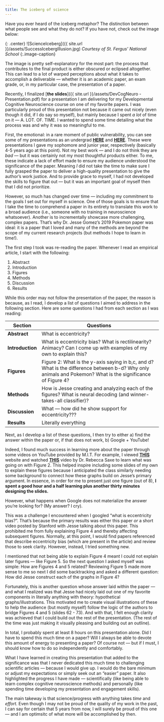 ```yaml
---
title: The iceberg of science
---
```


Have you ever heard of the iceberg metaphor? The distinction between what people see and what they do not? If you have not, check out the image below:

{: .center}
![ScienceIceberg]({{ site.url }}/assets/SuccessIcebergIllusion.jpg)
*Courtesy of St. Fergus' National School*
{:.image-caption}

The image is pretty self-explanatory for the most part: the process that contributes to the final product is either obscured or eclipsed altogether. This can lead to a lot of warped perceptions about what it takes to accomplish a deliverable — whether it is an academic paper, an exam grade, or, in my particular case, the presentation of a paper. 

Recently, I finalized [**the slides**]({{ site.url }}/assets/DevCogNeuro - Presentation.pdf) for a presentation I am delivering for my Developmental Cognitive Neuroscience course on one of my favorite papers. I was particularly proud of this presentation not because it came out nicely (even though it did, if I do say so myself), but mainly because I spent *a lot* of time on it — A. LOT. OF. TIME. I wanted to spend some time detailing what the process was and why it was so meaningful to me. 

First, the emotional: in a rare moment of public vulnerability, you can see some of my presentations as an undergrad [**HERE**](https://docs.google.com/presentation/d/18x72RQddHfE2daRXkm3gezSzBGqFspaVF93hPjGkEno/edit#slide=id.g1103b59ad7_0_46) and [**HERE**](https://docs.google.com/presentation/d/1J1K6sLeR7B99z0ZTwkBCgLk0OKLZJm1z2u9bUctn280/edit#slide=id.p). These were presentations I gave my sophomore and junior year, respectively (basically 4-5 years ago at this point). Not my best work — and I do not think they are *bad* — but it was certainly not my most thoughtful products either. To me, these indicate a lack of effort made to ensure my audience understood the significance of the paper. Meaning *I* did not take the time to make sure I fully grasped the paper to deliver a high-quality presentation to give the author’s work justice. And to provide grace to myself, I had not developed the skills to figure that out — but it was an important goal of myself then that I did not prioritize.

However, so much has changed over time — including my commitment to the goals I set out for myself in science. One of those goals is to ensure that I take the time to comprehend a paper in its entirety to translate this work to a broad audience (i.e., someone with no training in neuroscience whatsoever). Another is to incrementally showcase more challenging, complex papers. That’s why Dr. Jesse Gomez’s 2019 Pokemon paper was ideal: it is a paper that I loved and many of the methods are beyond the scope of my current research projects (but methods I hope to learn in time!). 

The first step I took was re-reading the paper. Whenever I read an empirical article, I start with the following:
1. Abstract
2. Introduction
3. Figures 
4. Methods
5. Discussion
6. Results   

While this order may not follow the presentation of the paper, the reason is because, as I read, I develop a list of questions I aimed to address in the following section. Here are some questions I had from each section as I was reading:

| Section    | Questions |
| ----------- | ----------- |
| **Abstract**     | What is eccentricity?   |
| **Introduction**   |  What is eccentricity bias? What is rectilinearity? Animacy? Can I come up with examples of my own to explain this? |
| **Figures**     | Figure 2: What is the y-axis saying in b,c, and d? What is the difference between b-d? Why only animals and Pokemon? What is the significance of Figure 4? |
| **Methods**  | How is Jesse creating and analyzing each of the figures? What is neural decoding (and winner-takes-all classifier)?  |
| **Discussion**  | What — how did he show support for eccentricity???  |
| **Results**  | Literally everything |

Next, as I develop a list of these questions, I then try to either a) find the answer within the paper or, if that does not work, b) Google + YouTube! 

Indeed, I found much success in learning more about the paper through some videos on YouTube provided by M.I.T. For example, I viewed [**THIS**](http://www.fmri4newbies.com/tutorial-7) website and watched [**THIS**](https://www.youtube.com/watch?v=bQhg8H6iS_s&t=939s) video by Dr. Rebecca Saxe to learn what was going on with Figure 2. This helped inspire including some slides of my own to explain these figures because I anticipated the class similarly needing some background to connect how these graphs build on Jesse’s primary argument. In essence, in order for me to present just one figure (out of 8), **I spent a good hour and a half learning plus another thirty minutes designing the slides.** 

However, what happens when Google does not materialize the answer you’re looking for? (My answer? I cry). 

This was a challenge I encountered when I googled “what is eccentricity bias?”. That’s because the primary results was either this paper *or* a short video posted by Stanford with Jesse talking about this paper. This prohibited me from fully explaining Figure 4 and thereby affecting subsequent figures. Normally, at this point, I would find papers referenced that describe eccentricity bias (which are present in the article) and review those to seek clarity. However, instead, I tried something new. 

I mentioned that not being able to explain Figure 4 meant I could not explain later figures — like Figure 5. So the next question I asked myself was simple: How are Figures 4 and 5 related? Reviewing Figure 5 made more sense to me so next I did some backtracking and asked a different question: How did Jesse construct each of the graphs in Figure 4? 

Fortunately, this is another question whose answer laid within the paper — and what I realized was that Jesse had nicely laid out one of my favorite components in literally anything with theory: hypothetical graphs/illustrations. This motivated me to create visual illustrations of these to help the audience (but mostly myself) follow the logic of the authors to bridge Figures 4 and 5 (slides 62 - 73). And with that, I felt enough clarity was achieved that I could build out the rest of the presentation. (The rest of the time was just making it visually pleasing and building out an outline). 

In total, I probably spent at least 8 hours on this presentation alone. Did I have to spend this much time on a paper? Will I always be able to devote this amount of energy to presenting a paper? Of course not — but if I must, I should know how to do so independently and comfortably.

What I have learned in creating this presentation that added to the significance was that I never dedicated this much time to challenging scientific articles — because I would give up. I would do the bare minimum or adjust my expectations or simply seek out an “easier” paper. It also highlighted the progress I have made — scientifically (like being able to learn complex cognitive neuroscience methods) and personally (like spending time developing my presentation and engagement skills). 

The main takeway is that science/progress with anything takes *time* and *effort.* Even though I may not be proud of the quality of my work in the past, I can say for certain that 5 years from now, I will surely be proud of this one — and I am optimsitc of what more will be accomplished by then. 
